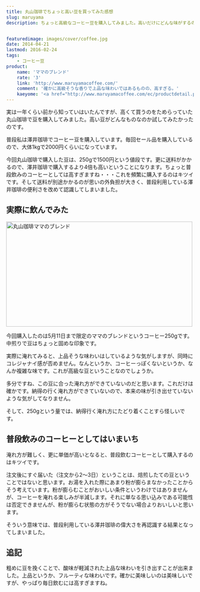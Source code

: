 ```yaml
---
title: 丸山珈琲でちょっと高い豆を買ってみた感想
slug: maruyama
description: ちょっと高級なコーヒー豆を購入してみました。高いだけにどんな味がするのだろうと思って飲んでみたのですが、ちょっと淹れ方が難しいのか、なかなか好みの味にはなりませんでした。値段も高いので普段飲むコーヒーとして採用は難しそうです。


featuredimage: images/cover/coffee.jpg
date: 2014-04-21
lastmod: 2016-02-24
tags: 
    - コーヒー豆
product:
    name: 'ママのブレンド'
    rate: '3'
    link: 'http://www.maruyamacoffee.com/'
    comment: '確かに高級そうな香りで上品な味わいではあるものの、高すぎる。'
    kaeyome: '<a href="http://www.maruyamacoffee.com/ec/productdetail.php?pid=BL180140025#.U1UHDuZPN14" target="_blank">http://www.maruyamacoffee.com/ec/productdetail.php?pid=BL180140025#.U1UHDuZPN14</a>'
---
```


実は一年くらい前から知っていはいたんですが、高くて買うのをためらっていた丸山珈琲で豆を購入してみました。高い豆がどんなものなのか試してみたかったのです。

普段私は澤井珈琲でコーヒー豆を購入しています。毎回セール品を購入しているので、大体1kgで2000円くらいになっています。

今回丸山珈琲で購入した豆は、250gで1500円という値段です。更に送料がかかるので、澤井珈琲で購入するより4倍も高いということになります。ちょっと普段飲みのコーヒーとしては高すぎますね・・・これを頻繁に購入するのはキツイです。そして送料が別途かかるのが思いの外負担が大きく、普段利用している澤井珈琲の便利さを改めて認識してしまいました。


## 実際に飲んでみた


<img src="https://wantit.gcreate.jp/wp-content/uploads/2014/04/P4212191.jpg" alt="丸山珈琲ママのブレンド" width="500" height="282" class="size-full wp-image-479" srcset="https://wantit.gcreate.jp/wp-content/uploads/2014/04/P4212191.jpg 500w, https://wantit.gcreate.jp/wp-content/uploads/2014/04/P4212191-300x169.jpg 300w" sizes="(max-width: 500px) 100vw, 500px" />

今回購入したのは5月11日まで限定のママのブレンドというコーヒー250gです。中煎りで豆はちょっと固めな印象です。

実際に淹れてみると、上品そうな味わいはしているような気がしますが、同時にコレジャナイ感が否めません。なんというか、コーヒーっぽくないというか、なんか複雑な味です。これが高級な豆ということなのでしょうか。

多分ですね、この豆に合った淹れ方ができていないのだと思います。これだけは確かです。納得の行く淹れ方ができていないので、本来の味が引き出せていないような気がしてなりません。

そして、250gという量では、納得行く淹れ方にたどり着くことすら怪しいです。


## 普段飲みのコーヒーとしてはいまいち


淹れ方が難しく、更に単価が高いとなると、普段飲むコーヒーとして購入するのはキツイです。

注文後にすぐ届いた（注文から2〜3日）ということは、焙煎したての豆ということではないと思います。お湯を入れた際にあまり粉が膨らまなかったことからそう考えています。粉が膨らむことがおいしい条件というわけではありませんが、コーヒーを淹れる楽しみが半減します。それに単なる思い込みである可能性は否定できませんが、粉が膨らむ状態の方がそうでない場合よりおいしいと思います。

そういう意味では、普段利用している澤井珈琲の偉大さを再認識する結果となってしまいました。


## 追記


粗めに豆を挽くことで、酸味が軽減された上品な味わいを引き出すことが出来ました。上品というか、フルーティな味わいです。確かに美味しいのは美味しいですが、やっぱり毎日飲むには高すぎますね。


  